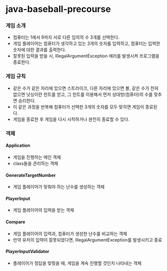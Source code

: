 # java-baseball-precourse

### 게임 소개

- 컴퓨터는 1에서 9까지 서로 다른 임의의 수 3개를 선택한다.
- 게임 플레이어는 컴퓨터가 생각하고 있는 3개의 숫자를 입력하고, 컴퓨터는 입력한 숫자에 대한 결과를 출력한다.
- 잘못된 입력을 받을 시, IllegalArgumentException 에러를 발생시켜 프로그램을 종료한다.

### 게임 규칙

- 같은 수가 같은 자리에 있으면 스트라이크, 다른 자리에 있으면 볼, 같은 수가 전혀 없으면 낫싱이란 힌트를 얻고, 그 힌트를 이용해서 먼저 상대방(컴퓨터)의 
  수를 맞추면 승리한다.
- 이 같은 과정을 반복해 컴퓨터가 선택한 3개의 숫자를 모두 맞히면 게임이 종료된다.
- 게임을 종료한 후 게임을 다시 시작하거나 완전히 종료할 수 있다.

### 객체

#### Application
- 게임을 진행하는 메인 객체
- class들을 관리하는 객체

#### GenerateTargetNumber
-  게임 플레이어가 맞춰야 하는 난수를 생성하는 객체

#### PlayerInput
- 게임 플레이어의 입력을 받는 객체

#### Compare
- 게임 플레이어의 입력과, 컴퓨터가 생성한 난수를 비교하는 객체
- 만약 유저의 입력이 잘못되었다면, IllegalArgumentException를 발생시키고 종료

#### PlayerInputValidator

- 플레이어가 정답을 맞췄을 때, 게임을 계속 진행할 것인지 나타내는 객체
